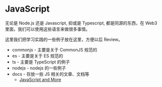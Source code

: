 # JavaScript

无论是 Node.js 还是 Javascript, 抑或是 Typescript, 都是同源的东西，在 Web3 里面，我们可以使用这些语言来做很多事情。

这里我们把学习实践的一些例子放在这里，方便以后 Review。

- commonjs - 主要是关于 CommonJS 规范的
- es - 主要是关于 ES 规范的
- ts - 主要是 TypeScript 的例子
- nodejs - nodejs 的一些例子
- docs - 存放一些 JS 相关的文章、文档等
  - [JavaScript and More](docs/README.md)

